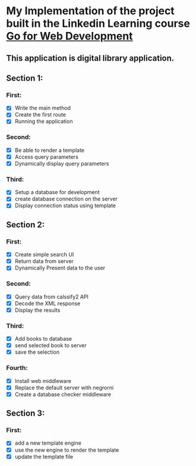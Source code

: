 # My Implementation of the project built in the Linkedin Learning course [Go for Web Development](https://www.linkedin.com/learning/learning-go-for-web-development/our-first-route)
## This application is digital library application.


## Section 1:
  ### First:
  - [x] Write the main method
  - [x] Create the first route
  - [x] Running the application

  ### Second:
  - [x] Be able to render a template
  - [x] Access query parameters
  - [x] Dynamically display query parameters

  ### Third:
  - [x] Setup a database for development
  - [x] create database connection on the server
  - [x] Display connection status using template

## Section 2:

### First:
- [x] Create simple search UI
- [x] Return data from server
- [x] Dynamically Present data to the user

### Second:
- [x] Query data from calssify2 API
- [x] Decode the XML response
- [x] Display the results

### Third:
- [x] Add books to database
- [x] send selected book to server
- [x] save the selection

### Fourth:
- [x] Install web middleware
- [x] Replace the default server with negrorni
- [x] Create a database checker middleware

## Section 3:

### First:
- [x] add a new template engine
- [x] use the new engine to render the template
- [x] update the template file
